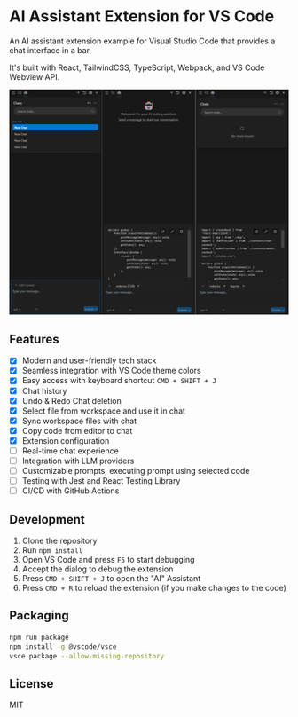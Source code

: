 # AI Assistant Extension for VS Code

An AI assistant extension example for Visual Studio Code that provides a chat interface in a bar.

It's built with React, TailwindCSS, TypeScript, Webpack, and VS Code Webview API.

![Preview](https://github.com/buraketmen/vs-code-ai-bar/blob/main/external/base.png)

## Features

- [x] Modern and user-friendly tech stack
- [x] Seamless integration with VS Code theme colors
- [x] Easy access with keyboard shortcut `CMD + SHIFT + J`
- [x] Chat history
- [x] Undo & Redo Chat deletion
- [x] Select file from workspace and use it in chat
- [x] Sync workspace files with chat
- [x] Copy code from editor to chat
- [x] Extension configuration
- [ ] Real-time chat experience
- [ ] Integration with LLM providers
- [ ] Customizable prompts, executing prompt using selected code
- [ ] Testing with Jest and React Testing Library
- [ ] CI/CD with GitHub Actions

## Development

1. Clone the repository
2. Run `npm install`
3. Open VS Code and press `F5` to start debugging
4. Accept the dialog to debug the extension
5. Press `CMD + SHIFT + J` to open the "AI" Assistant
6. Press `CMD + R` to reload the extension (if you make changes to the code)

## Packaging

```bash
npm run package
npm install -g @vscode/vsce
vsce package --allow-missing-repository
```

## License

MIT

